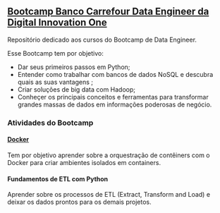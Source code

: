 ## [Bootcamp Banco Carrefour Data Engineer  da Digital Innovation One](https://digitalinnovation.one/bootcamps/banco-carrefour-data-engineer)

Repositório dedicado aos cursos do Bootcamp de Data Engineer.

Esse Bootcamp tem por objetivo:

*  Dar seus primeiros passos em Python;
*  Entender como trabalhar com bancos de dados NoSQL e descubra quais as suas vantagens ;
* Criar soluções de big data com Hadoop;
* Conheçer os principais conceitos e ferramentas para transformar grandes massas de dados em informações poderosas de negócio.

### Atividades do Bootcamp

#### [Docker](https://github.com/vvalcristina/Data-Engineer-DIO/tree/main/docker)

Tem por objetivo aprender sobre a orquestração de contêiners com o Docker para criar ambientes isolados em containers.

#### Fundamentos de ETL com Python

Aprender sobre os processos de ETL (Extract, Transform and Load) e deixar os dados prontos para os demais projetos.
